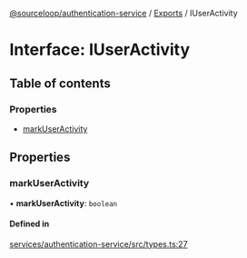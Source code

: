 [@sourceloop/authentication-service](../README.md) / [Exports](../modules.md) / IUserActivity

# Interface: IUserActivity

## Table of contents

### Properties

- [markUserActivity](IUserActivity.md#markuseractivity)

## Properties

### markUserActivity

• **markUserActivity**: `boolean`

#### Defined in

[services/authentication-service/src/types.ts:27](https://github.com/sourcefuse/loopback4-microservice-catalog/blob/77bb890a2/services/authentication-service/src/types.ts#L27)
